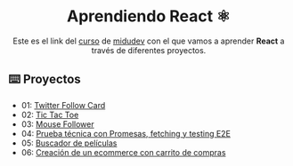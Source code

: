 <div align="center">

# Aprendiendo React ⚛️

Este es el link del [curso][curso] de [midudev][midu-gh] con el que vamos a aprender **React** a través de diferentes proyectos.
</div>

## ⌨️ Proyectos

- 01: [Twitter Follow Card](projects/01-twitter-card/)
- 02: [Tic Tac Toe](projects/02-tic-tac-toe/)
- 03: [Mouse Follower](projects/03-mouse-follower/)
- 04: [Prueba técnica con Promesas, fetching y testing E2E](projects/04-fetching-de-datos/)
- 05: [Buscador de películas](projects/05-buscador-peliculas/)
- 06: [Creación de un ecommerce con carrito de compras](projects/06-shopping-cart/)

[curso]: https://github.com/midudev/aprendiendo-react
[midu-gh]: https://github.com/midudev